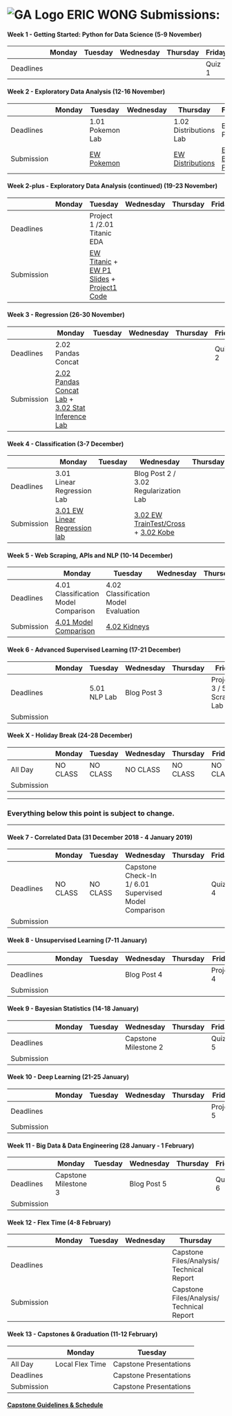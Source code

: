 




# ![GA Logo](https://camo.githubusercontent.com/6ce15b81c1f06d716d753a61f5db22375fa684da/68747470733a2f2f67612d646173682e73332e616d617a6f6e6177732e636f6d2f70726f64756374696f6e2f6173736574732f6c6f676f2d39663838616536633963333837313639306533333238306663663535376633332e706e67) ERIC WONG Submissions:  

#### Week 1 - Getting Started: Python for Data Science (5-9 November)

|         | Monday     | Tuesday    | Wednesday  | Thursday| Friday  |
|---------|------------|------------|------------|---------|---------|
| Deadlines |  |  |  |  | Quiz 1 |

#### Week 2 - Exploratory Data Analysis (12-16 November)

|           | Monday        | Tuesday       | Wednesday     | Thursday      | Friday  |
|-----------|---------------|---------------|---------------|---------------|---------|
| Deadlines | | 1.01 Pokemon Lab  |  |1.02 Distributions Lab  | Blog Post 1 |
|Submission||[EW Pokemon](https://git.generalassemb.ly/ericpmwong/submissions/blob/master/Python_Lab_Pokemon_starter.ipynb) || [EW Distributions](<https://git.generalassemb.ly/ericpmwong/submissions/blob/master/Lab%20Distributions%20starter-code.ipynb>)| [EW Blog Post](<https://www.linkedin.com/pulse/hr-find-right-data-role-eric-wong/>)|

#### Week 2-plus - Exploratory Data Analysis (continued) (19-23 November)

|           | Monday        | Tuesday       | Wednesday     | Thursday      | Friday  |
|-----------|---------------|---------------|---------------|---------------|---------|
| Deadlines |  | Project 1  /2.01 Titanic EDA|  |  |  |
|Submission||[EW Titanic](<https://git.generalassemb.ly/ericpmwong/submissions/blob/master/Titanic.ipynb>) + [EW P1 Slides](<https://docs.google.com/presentation/d/1y1D-FF6_qCc3mopbcQQsiLIK1ml_b3oktM4KnkJdUxI/edit?usp=sharing>) +  [Project1 Code](https://git.generalassemb.ly/ericpmwong/submissions/blob/master/Project1.ipynb)|||||

#### Week 3 - Regression (26-30 November)

|           | Monday        | Tuesday       | Wednesday     | Thursday      | Friday  |
|-----------|---------------|---------------|---------------|---------------|---------|
| Deadlines | 2.02 Pandas Concat |  |  |  | Quiz 2 |
|Submission|[2.02 Pandas Concat Lab](https://git.generalassemb.ly/ericpmwong/submissions/blob/master/pandas_concatenation_lab.ipynb) + [3.02 Stat Inference Lab ](https://git.generalassemb.ly/ericpmwong/submissions/blob/master/2.03%20Stat%20Infrence%20Lab.ipynb)||||||

#### Week 4 - Classification (3-7 December)

|           | Monday        | Tuesday       | Wednesday     | Thursday      | Friday  |
|-----------|---------------|---------------|---------------|---------------|---------|
| Deadlines | 3.01  Linear Regression Lab |  | Blog Post 2 / 3.02 Regularization Lab|  | Project 2 |
|Submission| [3.01 EW Linear  Regression lab](https://git.generalassemb.ly/ericpmwong/submissions/blob/master/linear-regression-sacramento.ipynb)||[3.02 EW TrainTest/Cross](https://git.generalassemb.ly/ericpmwong/submissions/blob/master/part_1-train-test-cross-validation.ipynb)  + [3.02 Kobe](https://git.generalassemb.ly/ericpmwong/submissions/blob/master/part_2-kobe-shots-made.ipynb) ||[P2 Code](https://git.generalassemb.ly/ericpmwong/submissions/blob/master/Attempt3P2.ipynb) + [P2 Readme](https://git.generalassemb.ly/ericpmwong/submissions/blob/master/ReadMeProject2ew.md)|

#### Week 5 - Web Scraping, APIs and NLP (10-14 December)

|           | Monday        | Tuesday       | Wednesday     | Thursday      | Friday  |
|-----------|---------------|---------------|---------------|---------------|---------|
| Deadlines |4.01 Classification Model Comparison  | 4.02 Classification Model Evaluation |  |  | Quiz 3 |
|Submission|[4.01 Model Comparison](https://git.generalassemb.ly/ericpmwong/submissions/blob/master/4.01%20Model%20Comparison.ipynb)|[4.02 Kidneys](https://git.generalassemb.ly/ericpmwong/submissions/blob/master/4.02%20CKD.ipynb) ||||

#### Week 6 - Advanced Supervised Learning (17-21 December)

|           | Monday        | Tuesday       | Wednesday     | Thursday      | Friday  |
|-----------|---------------|---------------|---------------|---------------|---------|
| Deadlines |  |5.01 NLP Lab  | Blog Post 3 |  | Project 3 / 5.02 Scraping Lab|
|Submission||||||

#### Week X - Holiday Break (24-28 December)

|           | Monday        | Tuesday       | Wednesday     | Thursday      | Friday  |
|-----------|---------------|---------------|---------------|---------------|---------|
| All Day | NO CLASS | NO CLASS | NO CLASS | NO CLASS | NO CLASS |
|Submission||||||

---

### Everything below this point is subject to change.

---

#### Week 7 - Correlated Data (31 December 2018 - 4 January 2019)

|           | Monday        | Tuesday       | Wednesday     | Thursday      | Friday  |
|-----------|---------------|---------------|---------------|---------------|---------|
| Deadlines |NO CLASS | NO CLASS| Capstone Check-In 1/	6.01 Supervised Model Comparison |  | Quiz 4 |
|Submission||||||

#### Week 8 - Unsupervised Learning (7-11 January)

|           | Monday        | Tuesday       | Wednesday     | Thursday      | Friday  |
|-----------|---------------|---------------|---------------|---------------|---------|
| Deadlines |  |  | Blog Post 4 |  | Project 4 |
|Submission||||||

#### Week 9 - Bayesian Statistics (14-18 January)

|           | Monday        | Tuesday       | Wednesday     | Thursday      | Friday  |
|-----------|---------------|---------------|---------------|---------------|---------|
| Deadlines |  |  | Capstone Milestone 2 |  | Quiz 5 |
|Submission||||||

#### Week 10 - Deep Learning (21-25 January)

|           | Monday        | Tuesday       | Wednesday     | Thursday      | Friday  |
|-----------|---------------|---------------|---------------|---------------|---------|
| Deadlines |  |  |  |  | Project 5 |
|Submission||||||

#### Week 11 - Big Data & Data Engineering (28 January - 1 February)

|           | Monday        | Tuesday       | Wednesday     | Thursday      | Friday  |
|-----------|---------------|---------------|---------------|---------------|---------|
| Deadlines | Capstone Milestone 3 |  | Blog Post 5 |  | Quiz 6 |
| Submission |  |  | |  | |

#### Week 12 - Flex Time (4-8 February)

|           | Monday        | Tuesday       | Wednesday     | Thursday      | Friday  |
|-----------|---------------|---------------|---------------|---------------|---------|
| Deadlines |  |  |  | Capstone Files/Analysis/ Technical Report|Blog Post 6   |
| Submission |  |  |  | Capstone Files/Analysis/ Technical Report| |

#### Week 13 - Capstones & Graduation (11-12 February)

|           | Monday        | Tuesday        |
|-----------|---------------|----------------|
| All Day  | Local Flex Time | Capstone Presentations |
| Deadlines |  | Capstone Presentations |
| Submission |  | Capstone Presentations |


#### [Capstone Guidelines & Schedule](https://git.generalassemb.ly/DSI-US-6/capstone)

